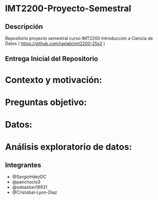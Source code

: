# IMT2200-Proyecto-Semestral
## Descripción
Repositorio proyecto semestral curso IMT2200 Introducción a Ciencia de Datos ( <https://github.com/raxlab/imt2200-25s2> )

## Entrega Inicial del Repositorio

# Contexto y motivación: 
# Preguntas objetivo:
# Datos: 
# Análisis exploratorio de datos: 


## Integrantes
* @SergioHdezDC
* @panchoclo3
* @sebastian18931
* @Cristobal-Lyon-Diaz

